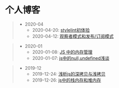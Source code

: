# 个人博客

> * 2020-04  
>   * 2020-04-20: [stylelint初体验](./202004/stylelint初次使用.md)
>   * 2020-04-12: [观察者模式和发布/订阅模式](./202004/观察者模式和发布(订阅)模式.md)

> * 2020-01
>   * 2020-01-08: [JS 中的内存管理](./202001/js中的内存管理.md)
>   * 2020-01-07: [js中的null,undefined浅谈](./202001/js中null、undefined浅谈.md)

> * 2019-12
>   * 2019-12-24: [浅析js的深拷贝与浅拷贝](./201912/深拷贝与浅拷贝.md)
>   * 2019-12-26: [js中的栈内存和堆内存](./201912/js中的栈内存和堆内存.md)


